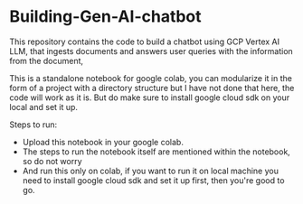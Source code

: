 # Building-Gen-AI-chatbot
This repository contains the code to build a chatbot using GCP Vertex AI LLM, that ingests documents and answers user queries with the information from the document, 

This is a standalone notebook for google colab, you can modularize it in the form of a project with a directory structure but I have not done that here, the code will work as it is. But do make sure to install google cloud sdk on your local and set it up.

Steps to run:
- Upload this notebook in your google colab.
- The steps to run the notebook itself are mentioned within the notebook, so do not worry
- And run this only on colab, if you want to run it on local machine you need to install google cloud sdk and set it up first, then you're good to go.
